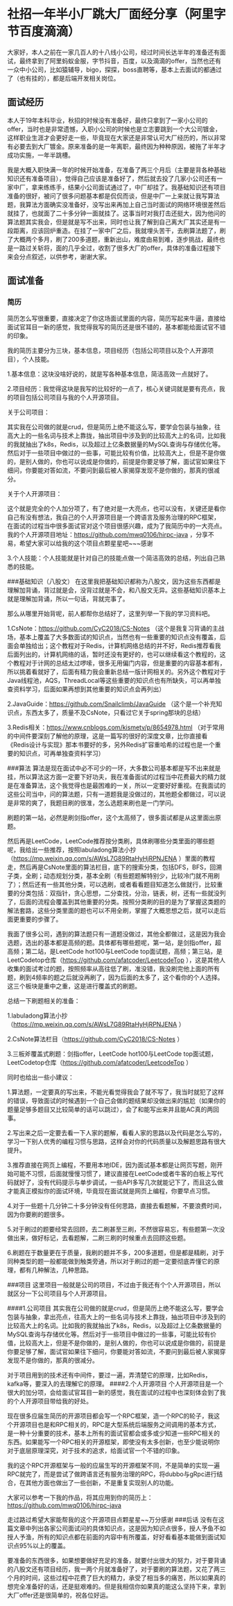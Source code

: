 # 社招一年半小厂跳大厂面经分享（阿里字节百度滴滴）
大家好，本人之前在一家几百人的十八线小公司，经过时间长达半年的准备还有面试，最终拿到了阿里蚂蚁金服，字节抖音，百度，以及滴滴的offer，当然也还有一众中小公司，比如猿辅导，bigo，探探，boss直聘等，基本上去面试的都通过了（也有挂的），都是后端开发相关岗位。
## 面试经历
本人于19年本科毕业，秋招的时候没有准备好，最终只拿到了一家小公司的offer，当时也是非常遗憾，入职小公司的时候也是立志要跳到一个大公司镀金，这样职业生涯才会更好走一些，毕竟现在大家还是非常认可大厂经历的，所以非常有必要去到大厂镀金。原来准备的是一年离职，最终因为种种原因，被拖了半年才成功实施，一年半跳槽。
   
我是大概入职快满一年的时候开始准备，在准备了两三个月后（主要是背各种基础知识还有准备项目），觉得自己应该是准备好了，然后就去投了几家小公司还有一家中厂，拿来练练手，结果小公司面试通过了，中厂却挂了。我基础知识还有项目准备的很好，被问了很多问题基本都是侃侃而谈，但是中厂一上来就让我写算法题，我算法方面确实没准备好，没写出来再加上自己当时面试的网络环境很差然后就挂了，也就面了二十多分钟一面就挂了。这事当时对我打击还挺大，因为他问的算法题其实我会，但是就是写不出来，同时也让我了解到自己离大厂其实还是有一段距离，应该回炉重造。在挂了一家中厂之后，我就埋头苦干，去刷算法题了，刷了大概两个多月，刷了200多道题，重新出山，难度由易到难，逐步挑战，最终也是一路过关斩将，面的几乎全过，收割了很多大厂的offer，具体的准备过程接下来会分点叙述，以供参考，谢谢大家。
## 面试准备
### 简历
简历怎么写很重要，直接决定了你这场面试里面的内容，简历写起来牛逼，直接给面试官耳目一新的感觉，我觉得我写的简历还是很不错的，基本都能给面试官不错的印象。

我的简历主要分为三块，基本信息，项目经历（包括公司项目以及个人开源项目），个人技能。

1.基本信息：这块没啥好说的，就是写各种基本信息，简洁高效一点就好了。

2.项目经历：我觉得这块是我写的比较好的一点了，核心关键词就是要有亮点，我的项目包括公司项目与我的个人开源项目。

关于公司项目：

其实我在公司做的就是crud，但是简历上绝不能这么写，要学会包装与抽象，往高大上的一些名词与技术上靠拢，抽出项目中涉及到的比较高大上的名词，比如我的我就抽出了k8s，Redis，以及超过上亿条数据量的MySQL查询与存储优化等。然后对于一些项目中做过的一些事，可能比较有价值，比较高大上，但是不是你做的，是别人做的，你也可以说成是你做的，前提是你要足够了解，面试官如果往下细问，你要能对答如流，不要问到最后被人家揭穿发现不是你做的，那真的很减分。

关于个人开源项目：

这个就是完全的个人加分项了，有了绝对是一大亮点，也可以没有，关键还是看你自己有没有想法，我自己的个人开源项目是一个跨语言及服务治理的RPC框架，在面试的过程当中很多面试官对这个项目很感兴趣，成为了我简历中的一大亮点。我的个人开源项目地址：https://github.com/mwq0106/hirpc-java ，分享不易，希望大家可以给我的这个项目点颗星星吧~~~感谢

3.个人技能：个人技能就是针对自己的技能点做一个简洁高效的总结，列出自己熟悉的技能。

###基础知识（八股文）
在这里我把基础知识都称为八股文，因为这些东西都是理解加背诵，背过就是会，没背过就是不会，和八股文无异。这些基础知识基本上就是理解加背诵，所以一句话，背就完事了。

那么从哪里开始背呢，前人都帮你总结好了，这里列举一下我的学习资料吧。

1.CsNote：https://github.com/CyC2018/CS-Notes （这个是我复习背诵的主战场，基本上覆盖了大多数面试的知识点，当然也有一些重要的知识点没有覆盖，后面会单独给出；这个教程对于Redis，计算机网络总结的并不好，Redis推荐看我后面列出的，计算机网络的话，暂时还没有更好的，也可以继续看这个教程的，这个教程对于计网的总结太过啰嗦，很多无用偏门内容，但是重要的内容基本都有，所以挑着看就好了，后面有精力我会重新总结一版计网相关的。另外这个教程对于Java线程池，AQS，ThreadLocal等这些重要的知识点也有所缺失，可以再单独查资料学习，后面如果再想到其他重要的知识点会再列出）

2.JavaGuide：https://github.com/Snailclimb/JavaGuide （这个是一个补充知识点，东西太多了，质量不及CsNote，只看过它关于spring那块的总结）

3.Redis相关：https://www.cnblogs.com/kismetv/p/8654978.html （对于常用的中间件要深刻了解他的原理，这是一篇写的很好的深度文章，比你直接看《Redis设计与实现》那本书要好的多，另外Redis扩容重哈希的过程也是一个重要的知识点，可再单独查资料学习）

###算法
算法是现在面试中必不可少的一环，大多数公司基本都是写不出来就是挂，所以算法这方面一定要下好功夫，我在准备面试的过程当中花费最大的精力就是在准备算法，这个我觉得也是最困难的一关，所以一定要好好重视。在我面试的这些公司当中，问的算法题，只有一道题我是没做过的，其他题全都做过，可以说是非常的爽了，我题目刷的很准，怎么选题来刷也是一门学问。

刷题的第一站，必然是刷剑指offer，这个太高频了，很多面试都是从这里面出原题。

然后再是LeetCode，LeetCode推荐按分类刷，具体刷哪些分类里面的哪些题呢，我给出一些推荐，按照labuladong算法小抄（https://mp.weixin.qq.com/s/AWsL7G89RtaHyHjRPNJENA ）里面的教程走，然后再是CsNote里面的算法栏目，底下的搜索分类，包括DFS，BFS，回溯子类，全刷；动态规划分类，基本全刷（有些题题解特别少，比较冷门就不用刷了）；然后还有一些其他分类，可以选刷，或者看看题目知道怎么做就行，比较重要的分类包括：双指针，贪心思想，二分查找，分治，链表，树，还有一些就没列了，后面的流程会覆盖到其他重要的分类。按照分类刷的目的是为了掌握这类题的解法套路，这些分类里面的题也可以不用全刷，掌握了大概思想之后，就可以走后面更重要的步骤了。

我面了很多公司，遇到的算法题只有一道题没做过，其他全都做过，这是因为我会选题，选出的基本都是高频的题。具体都有哪些题呢，第一站，是剑指offer，超高频；第二站，是LeetCode hot100与LeetCode top面试题，高频；第三站，是LeetCodetop仓库（https://github.com/afatcoder/LeetcodeTop ），这是其他人收集的面试考过的题，按照频率从高往低了刷，准没错，我没刷完他上面的所有题，刷到4频率的题之后就没再刷了，因为后面的太多了，这个看你的个人选择。这三个板块是重中之重，这是进行覆盖式的刷题。

总结一下刷题相关的准备：

1.labuladong算法小抄（https://mp.weixin.qq.com/s/AWsL7G89RtaHyHjRPNJENA ）

2.CsNote算法栏目（https://github.com/CyC2018/CS-Notes ）

3.三板斧覆盖式刷题：剑指offer，LeetCode hot100与LeetCode top面试题，LeetCodetop仓库（https://github.com/afatcoder/LeetcodeTop ）

同时也给出一些小建议：

1.算法题，一定要真的写出来，不能光看觉得我会了就不写了，我当时就犯了这样的错误，导致面试的时候遇到一个自己会做的题结果却没做出来的尴尬（如果你的题量足够多题目又比较简单的话可以跳过），会了和能写出来并且能AC真的两回事。

2.写出来之后一定要去看一下人家的题解，看看人家的思路以及代码是怎么写的，学习一下别人优秀的编程习惯与思路，这样会对你的代码质量以及解题思路有很大提升。

3.推荐直接在网页上编程，不要用本地IDE，因为面试基本都是让网页写题，刚开始可能不习惯，后面就慢慢习惯了，建议直接在LeetCode或者牛客的白板上写代码就好了，没有代码提示与单步调试，一些API多写几次就能记下了，而且这么做才能真正模拟你的面试环境，毕竟现在面试就是网页上编程，你要早点习惯。

4.对于一些题十几分钟二十多分钟没有任何思路，直接去看题解，不要浪费时间，因为你要刷的题很多。

5.对于刷过的题要经常去回顾，去二刷甚至三刷，不然很容易忘，有些题第一次没做出来，做好标记，去看题解，二刷三刷的时候重点去回顾这些题。

6.刷题在于数量更在于质量，我刷的题并不多，200多道题，但是都是精刷，对于同种类型的题一般都能做到触类旁通，所以对于刷过的题一定要彻底弄懂它的原理，都有几种解法，几种思路。

###项目
这里项目一般就是公司的项目，不过由于我还有个个人开源项目，所以就区分一下公司项目与个人开源项目。

####1.公司项目
其实我在公司做的就是crud，但是简历上绝不能这么写，要学会包装与抽象，拿出亮点，往高大上的一些名词与技术上靠拢，抽出项目中涉及到的比较高大上的名词。比如我的我就抽出了k8s，Redis，以及超过上亿条数据量的MySQL查询与存储优化等。然后对于一些项目中做过的一些事，可能比较有价值，比较高大上，但是不是你做的，是别人做的，你也可以说成是你做的，前提是你要足够了解，面试官如果往下细问，你要能对答如流，不要问到最后被人家揭穿发现不是你做的，那真的很减分。

对于项目用到的技术还有中间件，要过一遍，弄清楚它的原理，比如Redis，kafka等，要深入的去理解它的原理。
####2.个人开源项目
个人开源项目是一个很大的加分项，会给面试官耳目一新的感觉，我在面试的过程中也深刻体会到了我的个人开源项目带给我的好处。

现在很多应届生简历的开源项目都会写一个RPC框架，造一个RPC的轮子，我这个开源项目也是和RPC相关的，RPC是大型系统后端服务之间调用的基本方式，是一种十分重要的技术，基本上所有的面试官都会或多或少知道一些RPC相关的东西。如果能写一个RPC相关的开源框架，即使没有太多创新，也至少能说明你对于底层原理深究，对于技术的追求，给面试官一个不错的印象。

我的这个RPC开源框架与一般的应届生写的开源框架不同，不是简单的实现一遍RPC就完了，而是尝试了做跨语言还有服务治理的RPC，将dubbo与gRpc进行结合，在其他方面也做出了一些创新，不是重复实现别人的功能。

大家可以参考一下我的作品，将其应用到你的简历上： https://github.com/mwq0106/hirpc-java

走过路过希望大家能帮我的这个开源项目点颗星星~~万分感谢
###后话
没有在这篇文章中列出各家公司面试问的具体知识点，这是因为知识点很多，授人予鱼不如授人予渔，所有的知识点都在前面的内容中有所覆盖，好好看看基本能做到面试知识点95%以上的覆盖。

要准备的东西很多，如果想要做好充足的准备，就要付出很大的努力，对于要背诵的八股文还有项目经历，我一两个月就准备好了，对于要刷的算法题，又花了两三个月的时间，这些过程中花费了巨大的精力，承受了相当多的痛苦，所以如果真的想完全准备好的话，还是挺艰难的。但是我相信你如果真的能这么坚持下来，拿到大厂offer还是很简单的，祝各位好运。
